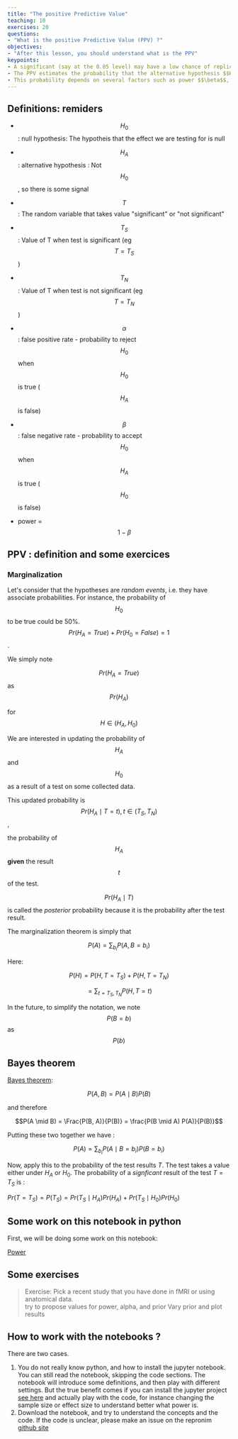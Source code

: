 ```yaml
---
title: "The positive Predictive Value"
teaching: 10 
exercises: 20 
questions: 
- "What is the positive Predictive Value (PPV) ?"
objectives:
- "After this lesson, you should understand what is the PPV"
keypoints:
- A significant (say at the 0.05 level) may have a low chance of replication. 
- The PPV estimates the probability that the alternative hypothesis $$H_1$$ is true given that the test is significant at some $$\alpha$$ level.
- This probability depends on several factors such as power $$\beta$$, $$\alpha$$ level, but also the **prior chance** that $$H_1$$ is true.
---
```


## Definitions: remiders

* $$H_0$$ : null hypothesis: The hypotheis that the effect we are testing for is null

* $$H_A$$ : alternative hypothesis : Not $$H_0$$, so there is some signal

* $$T$$ : The random variable that takes value "significant" or "not significant"

* $$T_S$$ : Value of T when test is significant (eg $$T = T_S$$)

* $$T_N$$ : Value of T when test is not significant (eg $$T = T_N$$)

* $$\alpha$$ : false positive rate - probability to reject $$H_0$$ when $$H_0$$ is true ($$H_A$$ is false)

* $$\beta$$ : false negative rate - probability to accept $$H_0$$ when $$H_A$$ is true ($$H_0$$ is false)

* power = $$1-\beta$$ 

## PPV : definition and some exercices 

### Marginalization

Let's consider that the hypotheses are *random events*, i.e. they have associate probabilities. For instance, the probability of $$H_0$$ to be true could be 50%. $$Pr(H_A = True) + Pr(H_0 = False) = 1$$.

We simply note 

$$Pr(H_A = True)$$ as $$Pr(H_A)$$  

for 
$$H \in (H_A, H_0)$$ 


We are interested in updating the probability of $$H_A$$ and $$H_0$$ as a result of a test on some collected data.  

This updated probability is $$Pr(H_A \mid T=t), t \in (T_S, T_N)$$,  

the probability of $$H_A$$ **given** the result $$t$$ of the test.

$$Pr(H_A \mid T)$$ is called the *posterior* probability because it is the probability after the test result.

The marginalization theorem is simply that 

 $$P(A) = \sum_{b_i} P(A,B = b_i) $$

Here:

 $$P(H) = P(H, T=T_S) + P(H, T=T_N)$$

 $$ = \sum_{t = T_S, T_N} P(H, T=t) $$


In the future, to simplify the notation, we note $$P(B=b)$$ as $$P(b)$$

## Bayes theorem

[Bayes theorem](http://en.wikipedia.org/wiki/Bayes'_theorem#Derivation):

$$P(A, B) = P(A \mid B) P(B)$$

and therefore

$$P(A \mid B) = \Frac{P(B, A)}{P(B)} = \frac{P(B \mid A) P(A)}{P(B)}$$


Putting these two together we have : 


$$P(A) = \sum_{b_i} P(A \mid B=b_i) P(B=b_i)$$

Now, apply this to the probability of the test results $T$. The test takes a value either under  $H_A$ or $H_0$.
The probability of a *signficant* result of the test $T=T_S$ is :

$Pr(T=T_S) = P(T_S) = Pr(T_S \mid H_A) Pr(H_A) + Pr(T_S \mid H_0) Pr(H_0)$

## Some work on this notebook in python

First, we will be doing some work on this notebook:

[Power](https://github.com/ReproNim/module-stats/blob/gh-pages/notebooks/Positive-Predictive-Value.ipynb)

## Some exercises  

> Exercise: 
>        Pick a recent study that you have done in fMRI or using anatomical data.  
>        try to propose values for power, alpha, and prior
>        Vary prior and plot results 


## How to work with the notebooks ? 

There are two cases.

1. You do not really know python, and how to install the jupyter notebook. You
   can still read the notebook, skipping the code sections. The notebook will
introduce some definitions, and then play with different settings. But the true
benefit comes if you can install the jupyter project [see
here](http://jupyter.readthedocs.io/en/latest/install.html) and actually play
with the code, for instance changing the sample size or effect size to
understand better what power is.
2. Download the notebook, and try to understand the concepts and the code. If
   the code is unclear, please make an issue on the repronim [github
site](https://github.com/ReproNim/module-stats/tree/gh-pages/notebooks)

